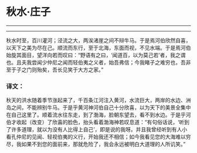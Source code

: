# 秋水·庄子

---

---

秋水时至，百川灌河；泾流之大，两涘渚崖之间不辩牛马。于是焉河伯欣然自喜，以天下之美为尽在己。顺流而东行，至于北海，东面而视，不见水端。于是焉河伯始旋其面目，望洋向若而叹曰：“野语有之曰，‘闻道百，以为莫己若’者，我之谓也。且夫我尝闻少仲尼之闻而轻伯夷之义者，始吾弗信；今我睹子之难穷也，吾非至于子之门则殆矣，吾长见笑于大方之家。”<br>

### 译文：
秋天的洪水随着季节涨起来了，千百条江河注入黄河，水流巨大，两岸的水边、洲岛之间，不能辨别牛马。于是乎黄河神河伯自己十分欣喜，以为天下的美景全集中在自己这里了。顺着流水往东走，到了渤海，脸朝东望去，看不到水边。于是乎河伯才收起（改变）了欣喜的脸色，抬头看着渤海神若叹息道：“有句俗话说，‘听到了许多道理，就以为没有人比得上自己’，即是说的我呀。并且我曾经听到有人小看孔仲尼的见闻、轻视伯夷的义行，开始我还不相信；如今我看见您的大海难以穷尽，我如果不到您的面前来，那就危险了，我会永远被明白大道理的人所讥笑。”<br>
